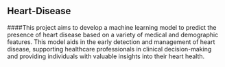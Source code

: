 ## Heart-Disease
####This project aims to develop a machine learning model to predict the presence of heart disease based on a variety of medical and demographic features. This model aids in the early detection and management of heart disease, supporting healthcare professionals in clinical decision-making and providing individuals with valuable insights into their heart health.
